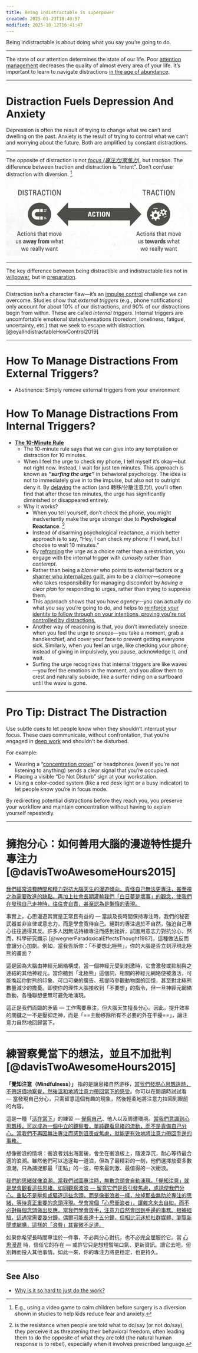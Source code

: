 ```yaml
---
title: Being indistractable is superpower
created: 2025-01-23T18:40:57
modified: 2025-10-12T16:41:47
---
```


Being indistractable is about doing what you say you’re going to do.

---

The state of our attention determines the state of our life. Poor [attention management](attention.md) decreases the quality of almost every area of your life. It’s important to learn to navigate distractions [in the age of abundance](Information%20Overwhelm.md).

---

# Distraction Fuels Depression And Anxiety

Depression is often the result of trying to change what we can’t and dwelling on the past. Anxiety is the result of trying to control what we can’t and worrying about the future. Both are amplified by constant distractions.

---

The opposite of distraction is not _[focus (專注力/聚焦力)](focus-is-about-saying-no.md)_, but _traction_. The difference between traction and distraction is “intent”. Don’t confuse distraction with diversion. [^1]

![](../_attachments/eb635082fa4a9821a9dc886b5219d2f7.jpeg)

---

The key difference between being distractible and indistractable lies not in [willpower](Do%20not%20use%20your%20willpower%20unless%20you%20absolutely%20have%20to.md), but in [preparation](Planning%20and%20preparation%20help%20maximize%20your%20productivity.md).

---

Distraction isn’t a character flaw—it’s an [impulse control](Emotion%20Control.md) challenge we can overcome. Studies show that _external triggers_ (e.g., phone notifications) only account for about 10% of our distractions, and 90% of our distractions begin from within. These are called _internal triggers_. Internal triggers are uncomfortable emotional states/sensations (boredom, loneliness, fatigue, uncertainty, etc.) that we seek to escape with distraction. [@eyalIndistractableHowControl2019]

---

# How To Manage Distractions From External Triggers?

* Abstinence: Simply remove external triggers from your environment

# How To Manage Distractions From Internal Triggers?

* **[The 10-Minute Rule](https://www.youtube.com/watch?v=aumdC20YI4s)**
	* The 10-minute rule says that we can give into any temptation or distraction for 10 minutes.
	* When I feel the urge to check my phone, I tell myself it’s okay—but not right now. Instead, I wait for just ten minutes. This approach is known as **_“surfing the urge”_** in behavioral psychology. The idea is not to immediately give in to the impulse, but also not to outright deny it. By [delaying](delayed-gratification.md) the action (and 轉移/分散注意力!), you’ll often find that after those ten minutes, the urge has significantly diminished or disappeared entirely.
	* Why it works?
		* When you tell yourself, don’t check the phone, you might inadvertently make the urge stronger due to **Psychological Reactance**. [^2]
		* Instead of disarming psychological reactance, a much better approach is to say, “Hey, I can check my phone if I want, but I choose to wait 10 minutes.”
		* By [reframing](a-true-transformation-begins-with-a-mental-shift.md) the urge as a choice rather than a restriction, you engage with the internal trigger with _curiosity_ rather than _contempt_.
		* Rather than being a _blamer_ who points to external factors or [a shamer who internalizes guilt](be-careful-how-you-are-talking-to-yourself.md), aim to be a _claimer_—someone who takes responsibility for managing discomfort by _having a clear plan_ for responding to urges, rather than trying to suppress them.
		* This approach shows that you have _agency_—you can actually do what you say you’re going to do, and helps to [reinforce your identity to follow through on your intentions, proving you're not controlled by distractions.](your-identity-dictates-your-actions.md)
		* Another way of reasoning is that, you don’t immediately sneeze when you feel the urge to sneeze—you take a moment, grab a handkerchief, and cover your face to prevent getting everyone sick. Similarly, when you feel an urge, like checking your phone, instead of giving in impulsively, you pause, acknowledge it, and wait.
		* Surfing the urge recognizes that internal triggers are like waves—you feel the emotions in the moment, and you allow them to crest and naturally subside, like a surfer riding on a surfboard until the wave is gone.

---

# Pro Tip: Distract The Distraction

Use subtle cues to let people know when they shouldn’t interrupt your focus. These cues communicate, without confrontation, that you’re engaged in [deep work](deep-work.md) and shouldn’t be disturbed.

For example:

* Wearing a “[concentration crown](https://x.com/nireyal/status/1161261118133719041)” or headphones (even if you’re not listening to anything) sends a clear signal that you’re occupied.
* Placing a visible “Do Not Disturb” sign at your workstation.
* Using a color-coded system (like a red desk light or a busy indicator) to let people know you’re in focus mode.

By redirecting potential distractions before they reach you, you preserve your workflow and maintain concentration without having to explain yourself repeatedly.

---

# 擁抱分心：如何善用大腦的漫遊特性提升專注力 [@davisTwoAwesomeHours2015]

[我們經常浪費時間和精力對抗大腦天生的漫遊傾向，責怪自己無法更專注，甚至視之為需要改進的缺點。再加上社會長期灌輸我們「白日夢是壞事」的觀念，使我們在發現自己走神時，往往會自責，甚至認為是懶惰的表現。](Acceptance%20and%20Commitment%20Therapy.md)

事實上，心思漫遊其實是正常且有益的 — 當談及長時間保持專注時，我們的秘密武器並非自律或意志力，而是學會寬待自己。絕對的專注過於不自然，強迫自己專心往往適得其反。許多人因無法持續專注而感到挫折，試圖用意志力對抗分心，然而，科學研究顯示 [@wegnerParadoxicalEffectsThought1987]，這種做法反而會讓分心加劇。例如，當我告訴你：「不要想北極熊」，你的大腦是否立刻浮現北極熊的畫面？

這是因為大腦由神經元網絡構成，當一個神經元受到刺激時，它會激發或抑制與之連結的其他神經元。當你聽到「北極熊」這個詞，相關的神經元網絡便被激活，可能喚起你對熊的印象、可口可樂的廣告、孩提時參觀動物園的回憶，甚至對北極熊數量減少的擔憂。即使你的理性大腦接收到「不要想」的指令，但一旦神經元網絡啟動，各種聯想便無可避免地湧現。

這正是我們面臨的矛盾 — 工作需要專注，但大腦天生擅長分心。因此，提升效率的關鍵之一不是壓抑走神，而是「==主動移除所有不必要的外在干擾==」，讓注意力自然地回歸當下。

---

# 練習察覺當下的想法，並且不加批判 [@davisTwoAwesomeHours2015]

**「覺知注意（Mindfulness）」** 指的是讓思緒自然游移，[當我們發現心思飄遠時，不帶評價地察覺，然後溫和地將注意力帶回當下的感受](Meditation.md)。你可以在閱讀時試試看 — 當發現自己分心，只需留意這個有趣的現象，然後輕柔地將注意力拉回到眼前的內容。

這是一種「[活在當下](live-in-the-present.md)」的練習 — [覺察自己](mastering-yourself-is-superpower.md)、他人以及周遭環境。[當我們意識到心思飄移，可以成為一個中立的觀察者，單純觀看思緒的流動，而不是責備自己分心。當我們不再因無法專注而感到沮喪或焦慮，就能更有效地將注意力帶回手邊的事務。](Acceptance%20and%20Commitment%20Therapy.md)

想像衝浪的情境：衝浪者划出海面後，會坐在衝浪板上，隨波浮沉，耐心等待最合適的浪潮。雖然他們可以追逐每一道浪，但為了最精彩的一刻，他們選擇放棄多數浪潮，只為捕捉那最「正點」的一波，帶來最刺激、最值得的一次衝浪。

[我們的思緒就像浪潮，當我們試圖專注時，無數念頭會自動湧現。「覺知注意」就是學會觀看這些思緒，如同觀察波浪 — 留意它們是否引發焦慮，或誘使我們分心。重點不是壓抑或驅逐這些念頭，而是像衝浪者一樣，放掉那些無助於專注的思緒，等待真正重要的念頭浮現。學會當個「心思衝浪者」，讓雜念來去自如，而不必對每個念頭做出反應。當我們學會放手，注意力自然會回到手邊的事務。根據經驗，這通常需要幾分鐘，偶爾可能長達十五分鐘，但相比沉迷於社群媒體、瀏覽新聞或網購，這樣的「浪費」其實微不足道。](https://www.sahilbloom.com/newsletter/the-surfer-mentality)

如果你希望長時間專注於一件事，不必與分心對抗，也不必完全屈服於它。當 [心思漫遊](wander.md) 時，信任它的存在 — 或許它只是想短暫喘口氣、更新資訊。讓它去吧，但別轉而投入其他事情。如此一來，你的專注力將更穩定，也更持久。

---

## See Also

* [Why is it so hard to just do the work?](why-is-it-so-hard-to-just-do-the-work.md)

[^1]: E.g., using a video game to calm children before surgery is a diversion shown in studies to help kids reduce fear and anxiety.
[^2]: is the resistance when people are told what to do/say (or not do/say), they perceive it as threatening their behavioral freedom, often leading them to do the opposite of what they are told (the natural human response is to rebel), especially when it involves prescribed language.
